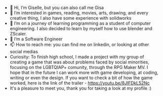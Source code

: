 - 👋 Hi, I’m Giselle, but you can also call me Gisa
- 👀 I’m interested in games, reading, movies, arts, drawing, and every creative thing, I also have some experience with solidworks
- 🌱 I’m on a journey of learning programming as a student of computer engineering. I also decided to learn by myself how to use blender and ZScaler.
- 💞️ I’m a Software Engineer
- 📫 How to reach me: you can find me on linkedin, or looking at other social medias
- Curiosity: To finish high school, I made a project with my group of creating a game that was about problems faced by social minorities, focusing on the LGBTQIAP+ comunity, through the RPG Maker MV. I hope
that in the future I can work more with game developing, at coding, writing or even the design. If you want to check a bit of how the game worked, here is the link of the trailer - https://youtu.be/8JIFDkL52Nc
- It's a pleasure to meet you, thank you for taking a look at my profile :)

<!---
Giselle10Gisa/Giselle10Gisa is a ✨ special ✨ repository because its `README.md` (this file) appears on your GitHub profile.
You can click the Preview link to take a look at your changes.
--->
